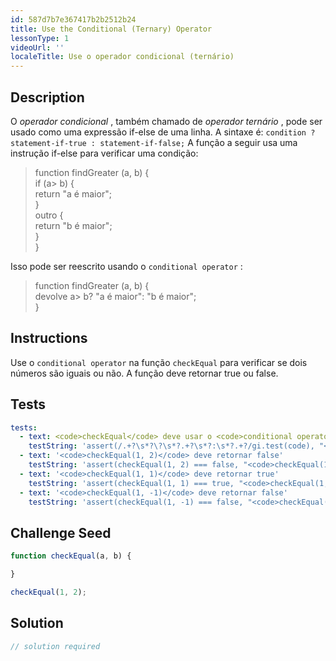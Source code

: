```yaml
---
id: 587d7b7e367417b2b2512b24
title: Use the Conditional (Ternary) Operator
lessonType: 1
videoUrl: ''
localeTitle: Use o operador condicional (ternário)
---
```


## Description
<section id="description"> O <dfn>operador condicional</dfn> , também chamado de <dfn>operador ternário</dfn> , pode ser usado como uma expressão if-else de uma linha. A sintaxe é: <code>condition ? statement-if-true : statement-if-false;</code> A função a seguir usa uma instrução if-else para verificar uma condição: <blockquote> function findGreater (a, b) { <br> if (a&gt; b) { <br> return &quot;a é maior&quot;; <br> } <br> outro { <br> return &quot;b é maior&quot;; <br> } <br> } </blockquote> Isso pode ser reescrito usando o <code>conditional operator</code> : <blockquote> function findGreater (a, b) { <br> devolve a&gt; b? &quot;a é maior&quot;: &quot;b é maior&quot;; <br> } </blockquote></section>

## Instructions
<section id="instructions"> Use o <code>conditional operator</code> na função <code>checkEqual</code> para verificar se dois números são iguais ou não. A função deve retornar true ou false. </section>

## Tests
<section id='tests'>

```yml
tests:
  - text: <code>checkEqual</code> deve usar o <code>conditional operator</code>
    testString: 'assert(/.+?\s*?\?\s*?.+?\s*?:\s*?.+?/gi.test(code), "<code>checkEqual</code> should use the <code>conditional operator</code>");'
  - text: '<code>checkEqual(1, 2)</code> deve retornar false'
    testString: 'assert(checkEqual(1, 2) === false, "<code>checkEqual(1, 2)</code> should return false");'
  - text: '<code>checkEqual(1, 1)</code> deve retornar true'
    testString: 'assert(checkEqual(1, 1) === true, "<code>checkEqual(1, 1)</code> should return true");'
  - text: '<code>checkEqual(1, -1)</code> deve retornar false'
    testString: 'assert(checkEqual(1, -1) === false, "<code>checkEqual(1, -1)</code> should return false");'

```

</section>

## Challenge Seed
<section id='challengeSeed'>

<div id='js-seed'>

```js
function checkEqual(a, b) {

}

checkEqual(1, 2);

```

</div>



</section>

## Solution
<section id='solution'>

```js
// solution required
```
</section>
